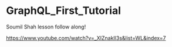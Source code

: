 # GraphQL_First_Tutorial

Soumil Shah lesson follow along!

https://www.youtube.com/watch?v=_XIZnakIl3s&list=WL&index=7

